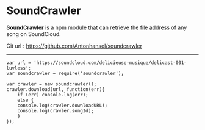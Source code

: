 SoundCrawler
===================

**SoundCrawler** is a npm module that can retrieve the file address of any song on SoundCloud.

Git url : https://github.com/Antonhansel/soundcrawler

----------

    var url = 'https://soundcloud.com/delicieuse-musique/delicast-001-luvless';
    var soundcrawler = require('soundcrawler');
    
	var crawler = new soundcrawler();
	crawler.download(url, function(err){
	    if (err) console.log(err);
	    else {
	    console.log(crawler.downloadURL);
	    console.log(crawler.songId);
	    }
	});
